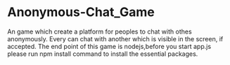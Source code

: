# Anonymous-Chat_Game

An game which create a platform for peoples to chat with othes anonymously.
Every can chat with another which is visible in the screen, if accepted.
The end point of this game is nodejs,before you start app.js please run npm
install command to install the essential packages.
